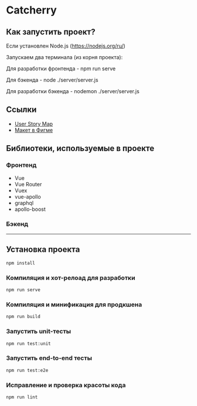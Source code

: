 # Catcherry

## Как запустить проект?

Если установлен Node.js (https://nodejs.org/ru/)

Запускаем два терминала (из корня проекта):

Для разработки фронтенда - npm run serve

Для бэкенда - node ./server/server.js

Для разработки бэкенда - nodemon ./server/server.js
 

## Ссылки

- [User Story Map](https://miro.com/app/board/o9J_ko_Wcxs=/)
- [Макет в Фигме](https://www.figma.com/file/xNlbSw5qeABBaTI40tbzvN/%D0%A4%D0%B8%D1%88%D0%BA%D0%B0?node-id=0%3A1)

## Библиотеки, используемые в проекте

### Фронтенд

- Vue
- Vue Router
- Vuex
- vue-apollo
- graphql
- apollo-boost

### Бэкенд

---

## Установка проекта

```
npm install
```

### Компиляция и хот-релоад для разработки

```
npm run serve
```

### Компиляция и минификация для продкшена

```
npm run build
```

### Запустить unit-тесты

```
npm run test:unit
```

### Запустить end-to-end тесты

```
npm run test:e2e
```

### Исправление и проверка красоты кода

```
npm run lint
```
